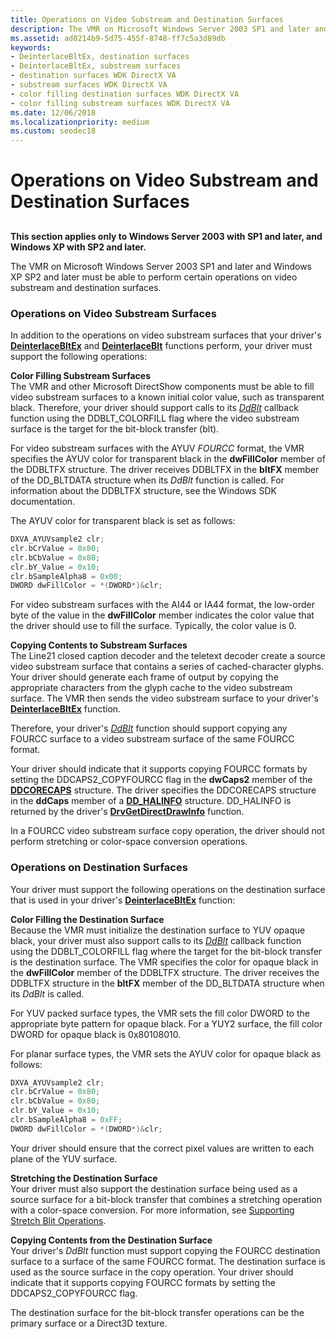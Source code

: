 ```yaml
---
title: Operations on Video Substream and Destination Surfaces
description: The VMR on Microsoft Windows Server 2003 SP1 and later and Windows XP SP2 and later must be able to perform certain operations on video substream and destination surfaces.
ms.assetid: ad0214b9-5d75-455f-8748-ff7c5a3d89db
keywords:
- DeinterlaceBltEx, destination surfaces
- DeinterlaceBltEx, substream surfaces
- destination surfaces WDK DirectX VA
- substream surfaces WDK DirectX VA
- color filling destination surfaces WDK DirectX VA
- color filling substream surfaces WDK DirectX VA
ms.date: 12/06/2018
ms.localizationpriority: medium
ms.custom: seodec18
---
```


# Operations on Video Substream and Destination Surfaces


## <span id="ddk_supporting_operations_on_video_substream_and_destination_surfaces_"></span><span id="DDK_SUPPORTING_OPERATIONS_ON_VIDEO_SUBSTREAM_AND_DESTINATION_SURFACES_"></span>


**This section applies only to Windows Server 2003 with SP1 and later, and Windows XP with SP2 and later.**

The VMR on Microsoft Windows Server 2003 SP1 and later and Windows XP SP2 and later must be able to perform certain operations on video substream and destination surfaces.

### <span id="Operations_on_Video_Substream_Surfaces"></span><span id="operations_on_video_substream_surfaces"></span><span id="OPERATIONS_ON_VIDEO_SUBSTREAM_SURFACES"></span>Operations on Video Substream Surfaces

In addition to the operations on video substream surfaces that your driver's [**DeinterlaceBltEx**](https://msdn.microsoft.com/library/windows/hardware/ff563927) and [**DeinterlaceBlt**](https://msdn.microsoft.com/library/windows/hardware/ff563924) functions perform, your driver must support the following operations:

<span id="Color_Filling_Substream_Surfaces"></span><span id="color_filling_substream_surfaces"></span><span id="COLOR_FILLING_SUBSTREAM_SURFACES"></span>**Color Filling Substream Surfaces**  
The VMR and other Microsoft DirectShow components must be able to fill video substream surfaces to a known initial color value, such as transparent black. Therefore, your driver should support calls to its [*DdBlt*](https://msdn.microsoft.com/library/windows/hardware/ff549205) callback function using the DDBLT\_COLORFILL flag where the video substream surface is the target for the bit-block transfer (blt).

For video substream surfaces with the AYUV *FOURCC* format, the VMR specifies the AYUV color for transparent black in the **dwFillColor** member of the DDBLTFX structure. The driver receives DDBLTFX in the **bltFX** member of the DD\_BLTDATA structure when its *DdBlt* function is called. For information about the DDBLTFX structure, see the Windows SDK documentation.

The AYUV color for transparent black is set as follows:

```cpp
DXVA_AYUVsample2 clr; 
clr.bCrValue = 0x80;
clr.bCbValue = 0x80;
clr.bY_Value = 0x10;
clr.bSampleAlpha8 = 0x00;
DWORD dwFillColor = *(DWORD*)&clr;
```

For video substream surfaces with the AI44 or IA44 format, the low-order byte of the value in the **dwFillColor** member indicates the color value that the driver should use to fill the surface. Typically, the color value is 0.

<span id="Copying_Contents_to_Substream_Surfaces"></span><span id="copying_contents_to_substream_surfaces"></span><span id="COPYING_CONTENTS_TO_SUBSTREAM_SURFACES"></span>**Copying Contents to Substream Surfaces**  
The Line21 closed caption decoder and the teletext decoder create a source video substream surface that contains a series of cached-character glyphs. Your driver should generate each frame of output by copying the appropriate characters from the glyph cache to the video substream surface. The VMR then sends the video substream surface to your driver's [**DeinterlaceBltEx**](https://msdn.microsoft.com/library/windows/hardware/ff563927) function.

Therefore, your driver's [*DdBlt*](https://msdn.microsoft.com/library/windows/hardware/ff549205) function should support copying any FOURCC surface to a video substream surface of the same FOURCC format.

Your driver should indicate that it supports copying FOURCC formats by setting the DDCAPS2\_COPYFOURCC flag in the **dwCaps2** member of the [**DDCORECAPS**](https://msdn.microsoft.com/library/windows/hardware/ff549248) structure. The driver specifies the DDCORECAPS structure in the **ddCaps** member of a [**DD\_HALINFO**](https://msdn.microsoft.com/library/windows/hardware/ff551627) structure. DD\_HALINFO is returned by the driver's [**DrvGetDirectDrawInfo**](https://msdn.microsoft.com/library/windows/hardware/ff556229) function.

In a FOURCC video substream surface copy operation, the driver should not perform stretching or color-space conversion operations.

### <span id="Operations_on_Destination_Surfaces"></span><span id="operations_on_destination_surfaces"></span><span id="OPERATIONS_ON_DESTINATION_SURFACES"></span>Operations on Destination Surfaces

Your driver must support the following operations on the destination surface that is used in your driver's [**DeinterlaceBltEx**](https://msdn.microsoft.com/library/windows/hardware/ff563927) function:

<span id="Color_Filling_the_Destination_Surface"></span><span id="color_filling_the_destination_surface"></span><span id="COLOR_FILLING_THE_DESTINATION_SURFACE"></span>**Color Filling the Destination Surface**  
Because the VMR must initialize the destination surface to YUV opaque black, your driver must also support calls to its [*DdBlt*](https://msdn.microsoft.com/library/windows/hardware/ff549205) callback function using the DDBLT\_COLORFILL flag where the target for the bit-block transfer is the destination surface. The VMR specifies the color for opaque black in the **dwFillColor** member of the DDBLTFX structure. The driver receives the DDBLTFX structure in the **bltFX** member of the DD\_BLTDATA structure when its *DdBlt* is called.

For YUV packed surface types, the VMR sets the fill color DWORD to the appropriate byte pattern for opaque black. For a YUY2 surface, the fill color DWORD for opaque black is 0x80108010.

For planar surface types, the VMR sets the AYUV color for opaque black as follows:

```cpp
DXVA_AYUVsample2 clr; 
clr.bCrValue = 0x80;
clr.bCbValue = 0x80;
clr.bY_Value = 0x10;
clr.bSampleAlpha8 = 0xFF;
DWORD dwFillColor = *(DWORD*)&clr;
```

Your driver should ensure that the correct pixel values are written to each plane of the YUV surface.

<span id="Stretching_the_Destination_Surface"></span><span id="stretching_the_destination_surface"></span><span id="STRETCHING_THE_DESTINATION_SURFACE"></span>**Stretching the Destination Surface**  
Your driver must also support the destination surface being used as a source surface for a bit-block transfer that combines a stretching operation with a color-space conversion. For more information, see [Supporting Stretch Blit Operations](supporting-stretch-blit-operations.md).

<span id="Copying_Contents_from_the_Destination_Surface"></span><span id="copying_contents_from_the_destination_surface"></span><span id="COPYING_CONTENTS_FROM_THE_DESTINATION_SURFACE"></span>**Copying Contents from the Destination Surface**  
Your driver's *DdBlt* function must support copying the FOURCC destination surface to a surface of the same FOURCC format. The destination surface is used as the source surface in the copy operation. Your driver should indicate that it supports copying FOURCC formats by setting the DDCAPS2\_COPYFOURCC flag.

The destination surface for the bit-block transfer operations can be the primary surface or a Direct3D texture.

 

 





